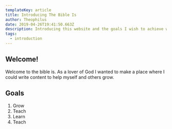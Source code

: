 ```yaml
---
templateKey: article
title: Introducing The Bible Is
author: Theophilus
date: 2019-04-26T19:41:50.663Z
description: Introducing this website and the goals I wish to achieve with it.
tags:
  - introduction
---
```


## Welcome!
Welcome to the bible is. As a lover of God I wanted to make a place where I could write content to help myself and others grow.

## Goals
1. Grow
2. Teach
3. Learn
4. Teach
